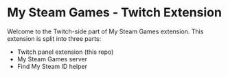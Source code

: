 # My Steam Games - Twitch Extension

Welcome to the Twitch-side part of My Steam Games extension. This extension is split into three parts:

- Twitch panel extension (this repo)
- My Steam Games server
- Find My Steam ID helper
